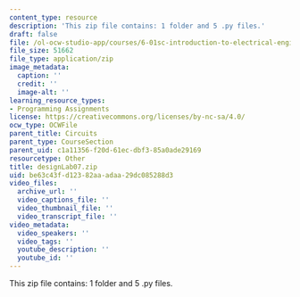 ```yaml
---
content_type: resource
description: 'This zip file contains: 1 folder and 5 .py files.'
draft: false
file: /ol-ocw-studio-app/courses/6-01sc-introduction-to-electrical-engineering-and-computer-science-i-spring-2011/be63c43fd12382aaadaa29dc085288d3_designLab07.zip
file_size: 51662
file_type: application/zip
image_metadata:
  caption: ''
  credit: ''
  image-alt: ''
learning_resource_types:
- Programming Assignments
license: https://creativecommons.org/licenses/by-nc-sa/4.0/
ocw_type: OCWFile
parent_title: Circuits
parent_type: CourseSection
parent_uid: c1a11356-f20d-61ec-dbf3-85a0ade29169
resourcetype: Other
title: designLab07.zip
uid: be63c43f-d123-82aa-adaa-29dc085288d3
video_files:
  archive_url: ''
  video_captions_file: ''
  video_thumbnail_file: ''
  video_transcript_file: ''
video_metadata:
  video_speakers: ''
  video_tags: ''
  youtube_description: ''
  youtube_id: ''
---
```

This zip file contains: 1 folder and 5 .py files.
